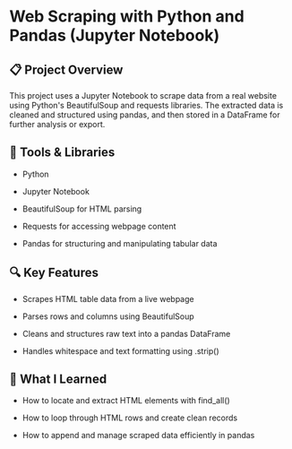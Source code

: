 # Web Scraping with Python and Pandas (Jupyter Notebook)

## 📋 Project Overview

This project uses a Jupyter Notebook to scrape data from a real website using Python's BeautifulSoup and requests libraries. The extracted data is cleaned and structured using pandas, and then stored in a DataFrame for further analysis or export.

## 🧰 Tools & Libraries

- Python

- Jupyter Notebook

- BeautifulSoup for HTML parsing

- Requests for accessing webpage content

- Pandas for structuring and manipulating tabular data

## 🔍 Key Features

- Scrapes HTML table data from a live webpage

- Parses rows and columns using BeautifulSoup

- Cleans and structures raw text into a pandas DataFrame

- Handles whitespace and text formatting using .strip()

## 🧠 What I Learned

- How to locate and extract HTML elements with find_all()

- How to loop through HTML rows and create clean records

- How to append and manage scraped data efficiently in pandas
